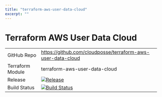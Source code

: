 ```yaml
---
title: "terraform-aws-user-data-cloud"
excerpt: ""
---
```

# Terraform AWS User Data Cloud


|||
|------|------|
|GitHub Repo|https://github.com/cloudposse/terraform-aws-user-data-cloud|
|Terraform Module|terraform-aws-user-data-cloud|
|Release|[![Release](https://img.shields.io/github/release/cloudposse/terraform-aws-user-data-cloud.svg)](https://github.com/cloudposse/terraform-aws-user-data-cloud/releases)|
|Build Status|[![Build Status](https://travis-ci.org/cloudposse/terraform-aws-user-data-cloud.svg?branch=master)](https://travis-ci.org/cloudposse/terraform-aws-user-data-cloud)|
